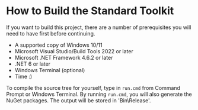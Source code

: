 # How to Build the Standard Toolkit

If you want to build this project, there are a number of prerequisites you will need to have first before continuing.

* A supported copy of Windows 10/11
* Microsoft Visual Studio/Build Tools 2022 or later
* Microsoft .NET Framework 4.6.2 or later
* .NET 6 or later
* Windows Terminal (optional)
* Time :)

To compile the source tree for yourself, type in `run.cmd` from Command Prompt or Windows Terminal. By running `run.cmd`, you will also generate the NuGet packages. The output will be stored in 'Bin\Release'.